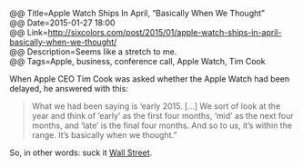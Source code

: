 @@ Title=Apple Watch Ships In April, “Basically When We Thought”  
@@ Date=2015-01-27 18:00  
@@ Link=http://sixcolors.com/post/2015/01/apple-watch-ships-in-april-basically-when-we-thought/  
@@ Description=Seems like a stretch to me.  
@@ Tags=Apple, business, conference call, Apple Watch, Tim Cook  

When Apple CEO Tim Cook was asked whether the Apple Watch had been delayed, he answered with this:

>What we had been saying is ‘early 2015. [...] We sort of look at the year and think of ‘early’ as the first four months, ‘mid’ as the next four months, and ‘late’ is the final four months. And so to us, it’s within the range. It’s basically when we thought.”

So, in other words: suck it [Wall Street][go]. 

[go]: http://abcnews.go.com/Technology/video/apple-iwatch-release-date-delayed-26672853